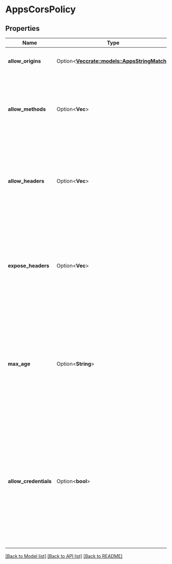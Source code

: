 # AppsCorsPolicy

## Properties

Name | Type | Description | Notes
------------ | ------------- | ------------- | -------------
**allow_origins** | Option<[**Vec<crate::models::AppsStringMatch>**](apps_string_match.md)> | The set of allowed CORS origins. | [optional]
**allow_methods** | Option<**Vec<String>**> | The set of allowed HTTP methods. This configures the `Access-Control-Allow-Methods` header. | [optional]
**allow_headers** | Option<**Vec<String>**> | The set of allowed HTTP request headers. This configures the `Access-Control-Allow-Headers` header. | [optional]
**expose_headers** | Option<**Vec<String>**> | The set of HTTP response headers that browsers are allowed to access. This configures the `Access-Control-Expose-Headers` header. | [optional]
**max_age** | Option<**String**> | An optional duration specifying how long browsers can cache the results of a preflight request. This configures the `Access-Control-Max-Age` header. | [optional]
**allow_credentials** | Option<**bool**> | Whether browsers should expose the response to the client-side JavaScript code when the request’s credentials mode is include. This configures the `Access-Control-Allow-Credentials` header. | [optional]

[[Back to Model list]](../README.md#documentation-for-models) [[Back to API list]](../README.md#documentation-for-api-endpoints) [[Back to README]](../README.md)


